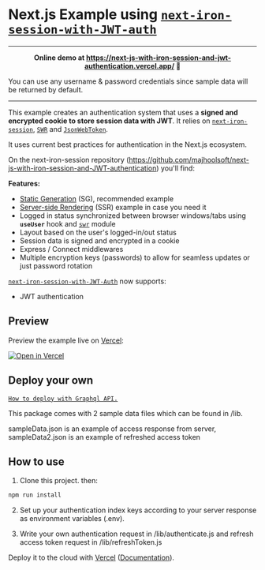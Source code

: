 # Next.js Example using [`next-iron-session-with-JWT-auth`](https://github.com/majhoolsoft/next-js-with-iron-session-and-JWT-authentication)

---

<p align="center"><b>Online demo at <a href="https://next-js-with-iron-session-and-jwt-authentication.vercel.app/">https://next-js-with-iron-session-and-jwt-authentication.vercel.app/</a> 👀</b></p>


You can use any username & password credentials since sample data will be returned by default.

---
This example creates an authentication system that uses a **signed and encrypted cookie to store session data with JWT**. It relies on [`next-iron-session`](https://github.com/vvo/next-iron-session),
[`SWR`](https://github.com/vercel/swr) and [`JsonWebToken`](https://github.com/auth0/node-jsonwebtoken).

It uses current best practices for authentication in the Next.js ecosystem.

On the next-iron-session repository (https://github.com/majhoolsoft/next-js-with-iron-session-and-JWT-authentication) you'll find:


**Features:**

- [Static Generation](https://nextjs.org/docs/basic-features/pages#static-generation-recommended) (SG), recommended example
- [Server-side Rendering](https://nextjs.org/docs/basic-features/pages#server-side-rendering) (SSR) example in case you need it
- Logged in status synchronized between browser windows/tabs using **`useUser`** hook and [`swr`](https://swr.vercel.app/) module
- Layout based on the user's logged-in/out status
- Session data is signed and encrypted in a cookie
- Express / Connect middlewares
- Multiple encryption keys (passwords) to allow for seamless updates or just password rotation

[`next-iron-session-with-JWT-Auth`](https://github.com/majhoolsoft/next-js-with-iron-session-and-JWT-authentication) now supports:
- JWT authentication

## Preview

Preview the example live on [Vercel](http://vercel.com/):

[![Open in Vercel](https://vercel.com/button)](https://next-js-with-iron-session-and-jwt-authentication.vercel.app/)

## Deploy your own

[`How to deploy with Graphql API.`](https://medium.com/@majhool.yf/how-to-authenticate-react-next-js-e3ccf3c2860e)

This package comes with 2 sample data files which can be found in /lib.

sampleData.json is an example of access response from server, sampleData2.json is an example of refreshed access token

## How to use

1. Clone this project. then:

```bash
npm run install
```

2. Set up your authentication index keys according to your server response as environment variables (.env).

3. Write your own authentication request in /lib/authenticate.js and refresh access token request in /lib/refreshToken.js

Deploy it to the cloud with [Vercel](https://vercel.com/new?utm_source=github&utm_medium=readme&utm_campaign=next-example) ([Documentation](https://nextjs.org/docs/deployment)).
<!-- 
4.  
```bash
npm run dev 
#or
npm run build
``` -->
